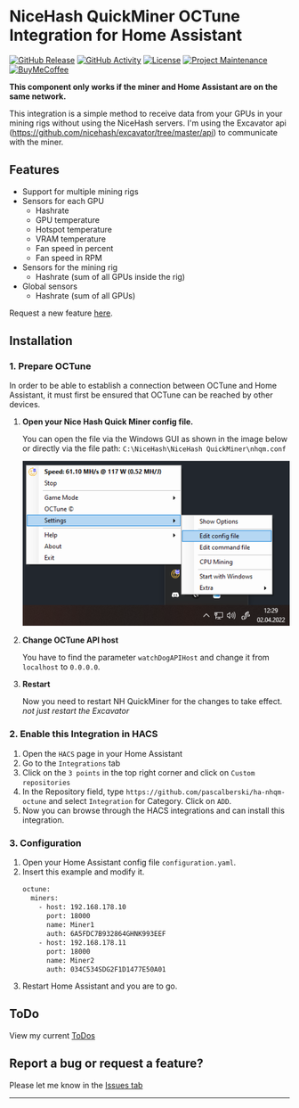 # NiceHash QuickMiner OCTune Integration for Home Assistant

  

[![GitHub Release][releases-shield]][releases]
[![GitHub Activity][commits-shield]][commits]
[![License][license-shield]](LICENSE)
[![Project Maintenance][maintenance-shield]](https://github.com/pascalberski)
[![BuyMeCoffee][buymecoffeebadge]][buymecoffee]

  

  

**This component only works if the miner and Home Assistant are on the same network.**


This integration is a simple method to receive data from your GPUs in your mining rigs without using the NiceHash servers.
I'm using the Excavator api (https://github.com/nicehash/excavator/tree/master/api) to communicate with the miner.

## Features
- Support for multiple mining rigs
- Sensors for each GPU
	- Hashrate
	- GPU temperature
	- Hotspot temperature
	- VRAM temperature
	- Fan speed in percent
	- Fan speed in RPM
- Sensors for the mining rig
	- Hashrate (sum of all GPUs inside the rig)
- Global sensors
	- Hashrate (sum of all GPUs)

Request a new feature [here](https://github.com/pascalberski/ha-nhqm-octune/issues/new?assignees=&labels=enhancement&template=feature_request.md).


## Installation

### 1. Prepare OCTune
In order to be able to establish a connection between OCTune and Home Assistant, it must first be ensured that OCTune can be reached by other devices.

1. **Open your Nice Hash Quick Miner config file.**
   
   You can open the file via the Windows GUI as shown in the image below or directly via the file path: `C:\NiceHash\NiceHash QuickMiner\nhqm.conf`
	
	![openconfigfile][openconfigfileimg]
2. **Change OCTune API host**

	You have to find the parameter `watchDogAPIHost` and change it from `localhost` to `0.0.0.0`.
3. **Restart**

	Now you need to restart NH QuickMiner for the changes to take effect. *not just restart the Excavator*

### 2. Enable this Integration in HACS
1. Open the `HACS` page in your Home Assistant
2. Go to the `Integrations` tab
3. Click on the `3 points` in the top right corner and click on `Custom repositories`
4. In the Repository field, type `https://github.com/pascalberski/ha-nhqm-octune` and select `Integration` for Category. Click on `ADD`.
5. Now you can browse through the HACS integrations and can install this integration.

### 3. Configuration
1. Open your Home Assistant config file `configuration.yaml`.
2. Insert this example and modify it.
	```text
	octune:
	  miners:
	    - host: 192.168.178.10
	      port: 18000
	      name: Miner1
	      auth: 6A5FDC7B932864GHNK993EEF
	    - host: 192.168.178.11
	      port: 18000
	      name: Miner2
	      auth: 034C534SDG2F1D1477E50A01
	 ```
3. Restart Home Assistant and you are to go.
  
## ToDo
View my current [ToDos][todos]
 

## Report a bug or request a feature?
  

Please let me know in the [Issues tab][issues]

  

***

  


[buymecoffee]: https://www.buymeacoffee.com/pascalberski

[buymecoffeebadge]: https://img.shields.io/badge/buy%20me%20a%20coffee-donate-yellow.svg?style=for-the-badge

[commits-shield]: https://img.shields.io/github/commit-activity/y/pascalberski/ha-nhqm-octune.svg?style=for-the-badge

[commits]: https://github.com/pascalberski/ha-nhqm-octune/commits/master

[hacs]: https://github.com/custom-components/hacs

[hacsbadge]: https://img.shields.io/badge/HACS-Custom-orange.svg?style=for-the-badge

[discord]: https://discord.gg/Qa5fW2R

[discord-shield]: https://img.shields.io/discord/330944238910963714.svg?style=for-the-badge

[openconfigfileimg]: openconfigfile.PNG

[forum-shield]: https://img.shields.io/badge/community-forum-brightgreen.svg?style=for-the-badge

[forum]: https://community.home-assistant.io/

[license-shield]: https://img.shields.io/github/license/custom-components/blueprint.svg?style=for-the-badge

[maintenance-shield]: https://img.shields.io/badge/maintainer-%40pascalberski-blue.svg?style=for-the-badge

[releases-shield]: https://img.shields.io/github/v/release/pascalberski/ha-nhqm-octune.svg?style=for-the-badge

[releases]: https://github.com/pascalberski/ha-nhqm-octune/releases

[issues]: https://github.com/pascalberski/ha-nhqm-octune/issues

[todos]: https://github.com/pascalberski/ha-nhqm-octune/issues?q=is%3Aopen+is%3Aissue+label%3Atodo
